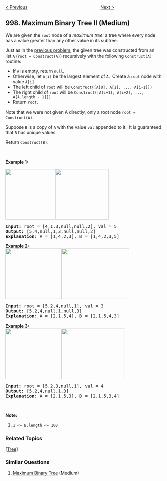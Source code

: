 <!--|This file generated by command(leetcode description); DO NOT EDIT.    |-->
<!--+----------------------------------------------------------------------+-->
<!--|@author    Openset <openset.wang@gmail.com>                           |-->
<!--|@link      https://github.com/openset                                 |-->
<!--|@home      https://github.com/openset/leetcode                        |-->
<!--+----------------------------------------------------------------------+-->

[< Previous](https://github.com/openset/leetcode/tree/master/problems/find-the-town-judge "Find the Town Judge")
　　　　　　　　　　　　　　　　
[Next >](https://github.com/openset/leetcode/tree/master/problems/available-captures-for-rook "Available Captures for Rook")

## 998. Maximum Binary Tree II (Medium)

<p>We are given the <code>root</code>&nbsp;node of a <em>maximum tree:</em> a tree where every node has a value greater than any other value in its subtree.</p>

<p>Just as in the <a href="https://leetcode.com/problems/maximum-binary-tree/">previous problem</a>, the given tree&nbsp;was constructed from an list&nbsp;<code>A</code>&nbsp;(<code>root = Construct(A)</code>) recursively with the following&nbsp;<code>Construct(A)</code> routine:</p>

<ul>
	<li>If <code>A</code> is empty, return <code>null</code>.</li>
	<li>Otherwise, let <code>A[i]</code> be the largest element of <code>A</code>.&nbsp; Create a <code>root</code> node with value <code>A[i]</code>.</li>
	<li>The left child of <code>root</code> will be <code>Construct([A[0], A[1], ..., A[i-1]])</code></li>
	<li>The right child of <code>root</code>&nbsp;will be <code>Construct([A[i+1], A[i+2], ..., A[A.length - 1]])</code></li>
	<li>Return <code>root</code>.</li>
</ul>

<p>Note that we were not given A directly, only a root node <code>root = Construct(A)</code>.</p>

<p>Suppose <code>B</code> is a copy of <code>A</code> with the value <code>val</code> appended to it.&nbsp; It is guaranteed that <code>B</code> has unique values.</p>

<p>Return <code>Construct(B)</code>.</p>

<p>&nbsp;</p>

<p><strong>Example 1:</strong></p>

<p><strong><img alt="" src="https://assets.leetcode.com/uploads/2019/02/21/maximum-binary-tree-1-1.png" style="width: 159px; height: 160px;" /><img alt="" src="https://assets.leetcode.com/uploads/2019/02/21/maximum-binary-tree-1-2.png" style="width: 169px; height: 160px;" /></strong></p>

<pre>
<strong>Input: </strong>root = <span id="example-input-1-1">[4,1,3,null,null,2]</span>, val = <span id="example-input-1-2">5</span>
<strong>Output: </strong><span id="example-output-1">[5,4,null,1,3,null,null,2]
<strong>Explanation:</strong> A = </span><span>[1,4,2,3], B = </span><span>[1,4,2,3,5]</span>
</pre>

<div>
<p><strong>Example 2:<br />
<img alt="" src="https://assets.leetcode.com/uploads/2019/02/21/maximum-binary-tree-2-1.png" style="width: 180px; height: 160px;" /><img alt="" src="https://assets.leetcode.com/uploads/2019/02/21/maximum-binary-tree-2-2.png" style="width: 214px; height: 160px;" /></strong></p>

<pre>
<strong>Input: </strong>root = <span id="example-input-2-1">[5,2,4,null,1]</span>, val = <span id="example-input-2-2">3</span>
<strong>Output: </strong><span id="example-output-2">[5,2,4,null,1,null,3]
</span><span id="example-output-1"><strong>Explanation:</strong> A = </span><span>[2,1,5,4], B = </span><span>[2,1,5,4,3]</span>
</pre>

<div>
<p><strong>Example 3:<br />
<img alt="" src="https://assets.leetcode.com/uploads/2019/02/21/maximum-binary-tree-3-1.png" style="width: 180px; height: 160px;" /><img alt="" src="https://assets.leetcode.com/uploads/2019/02/21/maximum-binary-tree-3-2.png" style="width: 201px; height: 160px;" /></strong></p>

<pre>
<strong>Input: </strong>root = <span id="example-input-3-1">[5,2,3,null,1]</span>, val = <span id="example-input-3-2">4</span>
<strong>Output: </strong><span id="example-output-3">[5,2,4,null,1,3]
</span><span id="example-output-1"><strong>Explanation:</strong> A = </span><span>[2,1,5,3], B = </span><span>[2,1,5,3,4]</span>
</pre>

<p>&nbsp;</p>
</div>
</div>

<p><strong>Note:</strong></p>

<ol>
	<li><code>1 &lt;= B.length &lt;= 100</code></li>
</ol>

### Related Topics
  [[Tree](https://github.com/openset/leetcode/tree/master/tag/tree/README.md)]

### Similar Questions
  1. [Maximum Binary Tree](https://github.com/openset/leetcode/tree/master/problems/maximum-binary-tree) (Medium)
